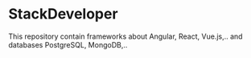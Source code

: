 # StackDeveloper
This repository contain frameworks about Angular, React, Vue.js,.. and databases PostgreSQL, MongoDB,..
